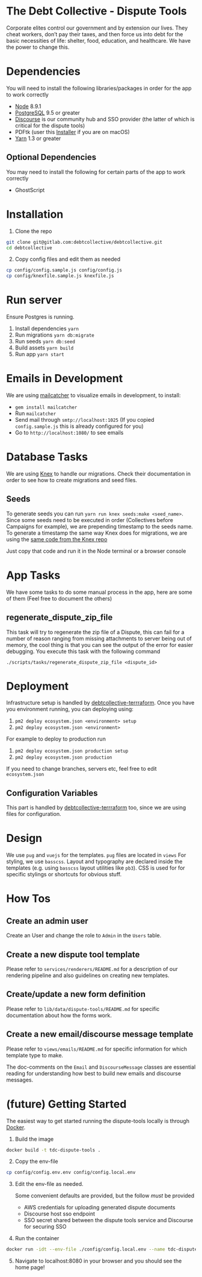# The Debt Collective - Dispute Tools

Corporate elites control our government and by extension our lives. They cheat workers, don’t pay their taxes, and then force us into debt for the basic necessities of life: shelter, food, education, and healthcare. We have the power to change this.

# Dependencies

You will need to install the following libraries/packages in order for
the app to work correctly

* [Node](https://nodejs.org/) 8.9.1
* [PostgreSQL](https://www.postgresql.org/) 9.5 or greater
* [Discourse](https://github.com/discourse/discourse) is our community hub and SSO provider (the latter of which is critical for the dispute tools)
* PDFtk (user this [Installer](`https://www.pdflabs.com/tools/pdftk-the-pdf-toolkit/pdftk_server-2.02-mac_osx-10.11-setup.pkg`) if you are on macOS)
* [Yarn](https://yarnpkg.com/) 1.3 or greater

## Optional Dependencies

You may need to install the following for certain parts of the app to work correctly

* GhostScript

# Installation

1. Clone the repo

```bash
git clone git@gitlab.com:debtcollective/debtcollective.git
cd debtcollective
```

2. Copy config files and edit them as needed

```bash
cp config/config.sample.js config/config.js
cp config/knexfile.sample.js knexfile.js
```

# Run server

Ensure Postgres is running.

1. Install dependencies `yarn`
2. Run migrations `yarn db:migrate`
3. Run seeds `yarn db:seed`
4. Build assets `yarn build`
5. Run app `yarn start`

# Emails in Development

We are using [mailcatcher](https://mailcatcher.me/) to visualize emails
in development, to install:

* `gem install mailcatcher`
* Run `mailcatcher`
* Send mail through `smtp://localhost:1025` (If you copied `config.sample.js` this is already configured for you)
* Go to `http://localhost:1080/` to see emails

# Database Tasks

We are using [Knex](https://github.com/tgriesser/knex) to handle our
migrations. Check their documentation in order to see how to create
migrations and seed files.

## Seeds

To generate seeds you can run `yarn run knex seeds:make <seed_name>`.
Since some seeds need to be executed in order (Collectives before
Campaigns for example), we are prepending timestamp to the seeds name. To
generate a timestamp the same way Knex does for migrations, we are using
the [same code from the Knex repo](https://github.com/tgriesser/knex/blob/f66b524af71adf434cddc1830fd9b369d2f48a32/src/migrate/index.js#L411-L426)

Just copy that code and run it in the Node terminal or a browser console

# App Tasks

We have some tasks to do some manual process in the app, here are some
of them (Feel free to document the others)

## regenerate_dispute_zip_file

This task will try to regenerate the zip file of a Dispute, this can
fail for a number of reason ranging from missing attachments to server
being out of memory, the cool thing is that you can see the output of
the error for easier debugging. You execute this task with the following
command

`./scripts/tasks/regenerate_dispute_zip_file <dispute_id>`

# Deployment

Infrastructure setup is handled by [debtcollective-terrraform](https://gitlab.com/debtcollective/debtcollective-terraform). Once you have you environment running, you can deploying using:

1. `pm2 deploy ecosystem.json <environment> setup`
2. `pm2 deploy ecosystem.json <environment>`

For example to deploy to production run

1. `pm2 deploy ecosystem.json production setup`
2. `pm2 deploy ecosystem.json production`

If you need to change branches, servers etc, feel free to edit `ecosystem.json`

## Configuration Variables

This part is handled by [debtcollective-terrraform](https://gitlab.com/debtcollective/debtcollective-terraform) too, since we are using files for configuration.

# Design

We use `pug` and `vuejs` for the templates.
`pug` files are located in `views`
For styling, we use `basscss`.
Layout and typography are declared inside the templates (e.g. using `basscss` layout utilities like `pb3`).
CSS is used for for specific stylings or shortcuts for obvious stuff.

# How Tos

## Create an admin user

Create an User and change the role to `Admin` in the `Users` table.

## Create a new dispute tool template

Please refer to `services/renderers/README.md` for a description of our rendering pipeline and also guidelines on creating new templates.

## Create/update a new form definition

Please refer to `lib/data/dispute-tools/README.md` for specific documentation about how the forms work.

## Create a new email/discourse message template

Please refer to `views/emails/README.md` for specific information for which template type to make.

The doc-comments on the `Email` and `DiscourseMessage` classes are essential reading for understanding how best to build new emails and discourse messages.

# (future) Getting Started

The easiest way to get started running the dispute-tools locally is through [Docker](https://www.docker.com/).

1. Build the image

```bash
docker build -t tdc-dispute-tools .
```

2. Copy the env-file

```bash
cp config/config.env.env config/config.local.env
```

3. Edit the env-file as needed.

    Some convenient defaults are provided, but the follow _must_ be provided

    * AWS credentials for uploading generated dispute documents
    * Discourse host sso endpoint
    * SSO secret shared between the dispute tools service and Discourse for securing SSO

4. Run the container

```bash
docker run -idt --env-file ./config/config.local.env --name tdc-dispute-tools -p 8080:8080 tdc-dispute-tools:latest
```

5. Navigate to localhost:8080 in your browser and you should see the home page!
